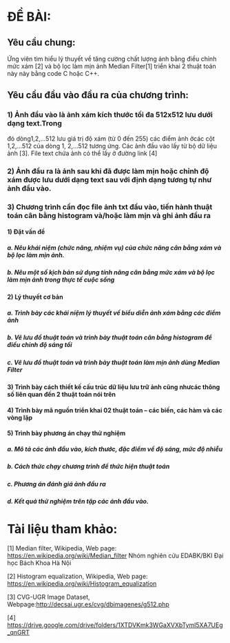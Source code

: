 
# ĐỀ BÀI:

## Yêu cầu chung:

Ứng viên tìm hiểu lý thuyết về tăng cường chất lượng ảnh bằng điều chỉnh mức xám [2] và
bộ lọc làm mịn ảnh Median Filter[1] triển khai 2 thuật toán này này bằng code C hoặc
C++.

## Yêu cầu đầu vào đầu ra của chương trình:

### 1) Ảnh đầu vào là ảnh xám kích thước tối đa 512x512 lưu dưới dạng text.Trong
đó dòng1,2,…512 lưu giá trị độ xám (từ 0 đến 255) các điểm ảnh ởcác cột
1,2,…512 của dòng 1, 2,…512 tương ứng. Các ảnh đầu vào lấy từ bộ dữ liệu ảnh
[3]. File text chứa ảnh có thể lấy ở đường link [4]

### 2) Ảnh đầu ra là ảnh sau khi đã được làm mịn hoặc chỉnh độ xám được lưu dưới dạng text sau với định dạng tương tự như ảnh đầu vào.

### 3) Chương trình cần đọc file ảnh txt đầu vào, tiến hành thuật toán cân bằng histogram và/hoặc làm mịn và ghi ảnh đầu ra

#### 1) Đặt vấn đề

##### a. Nêu khái niệm (chức năng, nhiệm vụ) của chức năng cân bằng xám và bộ lọc làm mịn ảnh.

##### b. Nêu một số kịch bản sử dụng tính năng cân bằng mức xám và bộ lọc làm mịn ảnh trong thực tế cuộc sống

#### 2) Lý thuyết cơ bản

##### a. Trình bày các khái niệm lý thuyết về biểu diễn ảnh xám bằng các điểm ảnh

##### b. Vẽ lưu đồ thuật toán và trình bày thuật toán cân bằng histogram để điều chỉnh độ sáng tối

##### c. Vẽ lưu đồ thuật toán và trình bày thuật toán làm mịn ảnh dùng Median Filter

#### 3) Trình bày cách thiết kế cấu trúc dữ liệu lưu trữ ảnh cũng nhưcác thông số liên quan đến 2 thuật toán nói trên

#### 4) Trình bày mã nguồn triển khai 02 thuật toán – các biến, các hàm và các vòng lặp

#### 5) Trình bày phương án chạy thử nghiệm

##### a. Mô tả các ảnh đầu vào, kích thước, đặc điểm về độ sáng, mức độ nhiễu

##### b. Cách thức chạy chương trình để thức hiện thuật toán

##### c. Phương án đánh giá ảnh đầu ra 

##### d. Kết quả thử nghiệm trên tập các ảnh đầu vào.

# Tài liệu tham khảo:
[1] Median filter, Wikipedia, Web page: https://en.wikipedia.org/wiki/Median_filter
Nhóm nghiên cứu EDABK/BKI
Đại học Bách Khoa Hà Nội

[2] Histogram equalization, Wikipedia, Web page: https://en.wikipedia.org/wiki/Histogram_equalization

[3] CVG-UGR Image Dataset, Webpage:http://decsai.ugr.es/cvg/dbimagenes/g512.php

[4] https://drive.google.com/drive/folders/1XTDVKmk3WGaXVXbTyml5XA7UEg_qnGRT
